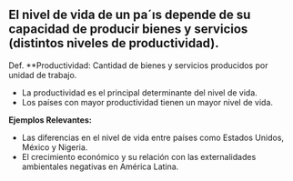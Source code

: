 	
## El nivel de vida de un pa´ıs depende de su capacidad de producir bienes y servicios (distintos niveles de productividad).

Def. **Productividad: Cantidad de bienes y servicios producidos por unidad de trabajo.


- La productividad es el principal determinante del nivel de vida.
- Los países con mayor productividad tienen un mayor nivel de vida.

**Ejemplos Relevantes:**

- Las diferencias en el nivel de vida entre países como Estados Unidos, México y Nigeria.
- El crecimiento económico y su relación con las externalidades ambientales negativas en América Latina.